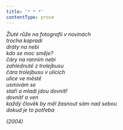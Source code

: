 ```yaml
---
title: '* * *'
contentType: prose
---
```


<section>

_Žluté růže na fotografii v novinách  
trocha kapradí  
dráty na nebi  
kdo se moc směje?  
čáry na ranním nebi  
zahlédnuté z trolejbusu  
čára trolejbusu v ulicích  
ulice ve městě  
usmívám se  
staří a mladí jdou dovnitř  
dovnitř a ven  
každý člověk by měl žasnout sám nad sebou  
dokud je to potřeba_

</section>

<section>

_(2004)_

</section>
